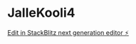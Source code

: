 # JalleKooli4

[Edit in StackBlitz next generation editor ⚡️](https://stackblitz.com/~/github.com/kvartiil/JalleKooli4)